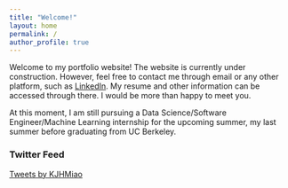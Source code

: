 ```yaml
---
title: "Welcome!"
layout: home
permalink: /
author_profile: true
---
```


Welcome to my portfolio website! The website is currently under construction. However, feel free to contact me through email or any other platform, such as [LinkedIn](http://www.linkedin.com/in/MiaoK). My resume and other information can be accessed through there. I would be more than happy to meet you.

At this moment, I am still pursuing a Data Science/Software Engineer/Machine Learning internship for the upcoming summer, my last summer before graduating from UC Berkeley.

### Twitter Feed

<a class="twitter-timeline" data-width="500" data-height="300" href="https://twitter.com/KJHMiao?ref_src=twsrc%5Etfw">Tweets by KJHMiao</a> <script async src="https://platform.twitter.com/widgets.js" charset="utf-8"></script>
